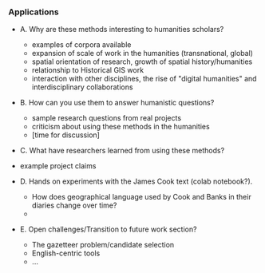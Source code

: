 ### Applications

 - A. Why are these methods interesting to humanities scholars?
   - examples of corpora available
   - expansion of scale of work in the humanities (transnational, global)
   - spatial orientation of research, growth of spatial history/humanities
   - relationship to Historical GIS work
   - interaction with other disciplines, the rise of "digital humanities" and interdisciplinary collaborations
   
 - B. How can you use them to answer humanistic questions?
   - sample research questions from real projects
   - criticism about using these methods in the humanities
   -  [time for discussion]
   
 - C. What have researchers learned from using these methods?
  - example project claims
  
  - D. Hands on experiments with the James Cook text (colab notebook?).
    - How does geographical language used by Cook and Banks in their diaries change over time?
    - 

- E. Open challenges/Transition to future work section?
  - The gazetteer problem/candidate selection
  - English-centric tools
  - ...

